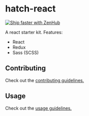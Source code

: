 # hatch-react

[![Ship faster with ZenHub](https://raw.githubusercontent.com/ZenHubIO/support/master/zenhub-badge.png)](https://zenhub.com)

A react starter kit. Features:

* React
* Redux
* Sass (SCSS)

## Contributing

Check out the [contributing guidelines.](CONTRIBUTING.md)

## Usage

Check out the [usage guidelines.](USAGE.md)
